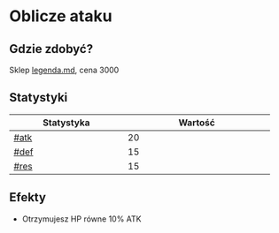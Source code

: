 # Oblicze ataku

## Gdzie zdobyć?

Sklep [legenda.md](../../../sklepy/legenda.md "mention"), cena 3000

## Statystyki

<table><thead><tr><th width="190">Statystyka</th><th width="249">Wartość</th></tr></thead><tbody><tr><td><a data-mention href="../../../inne/statystyki.md#atk">#atk</a></td><td>20</td></tr><tr><td><a data-mention href="../../../inne/statystyki.md#def">#def</a></td><td>15</td></tr><tr><td><a data-mention href="../../../inne/statystyki.md#res">#res</a></td><td>15</td></tr></tbody></table>

## Efekty

* Otrzymujesz HP równe 10% ATK
